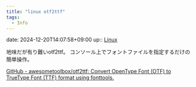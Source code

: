 ```yaml
---
title: "linux otf2ttf"
tags:
  - Info
---
```


date: 2024-12-20T14:07:58+09:00
up:: [Linux](Bar/Linux.md)

地味だが有り難いotf2ttf。
コンソール上でフォントファイルを指定するだけの簡単操作。

[GitHub - awesometoolbox/otf2ttf: Convert OpenType Font (OTF) to TrueType Font (TTF) format using fonttools.](https://github.com/awesometoolbox/otf2ttf)